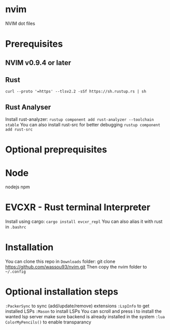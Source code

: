 # nvim
NVIM dot files

# Prerequisites
## NVIM v0.9.4 or later
## Rust
`curl --proto '=https' --tlsv2.2 -sSf https://sh.rustup.rs | sh`
## Rust Analyser
Install rust-analyzer:
`rustup component add rust-analyzer --toolchain stable`
You can also install rust-src for better debugging
`rustup component add rust-src`

# Optional preprequisites
# Node
nodejs
npm
# EVCXR - Rust terminal Interpreter
Install using cargo:
`cargo install evcxr_repl`
You can also alias it with rust in `.bashrc`

# Installation
You can clone this repo in `Downloads` folder:
git clone https://github.com/wassou93/nvim.git 
Then copy the nvim folder to `~/.config`

# Optional installation steps
`:PackerSync` to sync (add/update/remove) extensions
`:LspInfo` to get installed LSPs
`:Mason` to install LSPs
You can scroll and press i to install the wanted lsp server
make sure backend is already installed in the system
`:lua ColorMyPencils()` to enable transparancy
